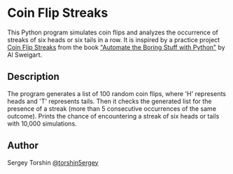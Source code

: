 # Coin Flip Streaks

This Python program simulates coin flips and analyzes the occurrence of streaks of six heads or six tails in a row. It is inspired by a practice project [Coin Flip Streaks](https://automatetheboringstuff.com/2e/chapter4/#calibre_link-188) from the book ["Automate the Boring Stuff with Python"](https://automatetheboringstuff.com/) by Al Sweigart.

## Description

The program generates a list of 100 random coin flips, where 'H' represents heads and 'T' represents tails. Then it checks the generated list for the presence of a streak (more than 5 consecutive occurrences of the same outcome). 
Prints the chance of encountering a streak of six heads or tails with 10,000 simulations.

## Author 

Sergey Torshin [@torshin5ergey](https://github.com/torshin5ergey)
